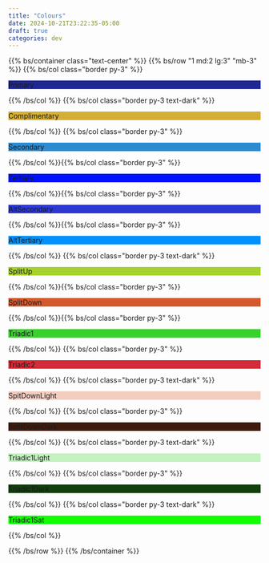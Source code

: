 ```yaml
---
title: "Colours"
date: 2024-10-21T23:22:35-05:00
draft: true
categories: dev
---
```

<Style type='text/css' >body{background-image:url(/images/ZingerBug_orange_parchment_paper_wallpaper_texture_seamless.jpg);background-position:top left;background-repeat:repeat;background-attachment:fixed;}</Style>

{{% bs/container class="text-center" %}}
{{% bs/row "1 md:2 lg:3" "mb-3" %}}
{{% bs/col class="border py-3" %}}
<p style="background-color: hsl(236, 65%, 35%);">Primary</p>
{{% /bs/col %}}
{{% bs/col class="border py-3 text-dark" %}}
<p style="background-color: #D4AF37;">Complimentary</p>
{{% /bs/col %}}
{{% bs/col class="border py-3" %}}
<p style="background-color: hsl(206, 65%, 50%);">Secondary</p>
{{% /bs/col %}}{{% bs/col class="border py-3" %}}
<p style="background-color: hsl(236,100%, 50%);">Tertiary</p>
{{% /bs/col %}}{{% bs/col class="border py-3" %}}
<p style="background-color: hsl(236, 65%, 50%);">AltSecondary</p>
{{% /bs/col %}}{{% bs/col class="border py-3" %}}
<p style="background-color: hsl(206,100%, 50%);">AltTertiary</p>
{{% /bs/col %}}
{{% bs/col class="border py-3 text-dark" %}}
<p style="background-color: hsl(76, 65%, 50%);">SplitUp</p>
{{% /bs/col %}}{{% bs/col class="border py-3" %}}
<p style="background-color: hsl(16, 65%, 50%);">SplitDown</p>
{{% /bs/col %}}{{% bs/col class="border py-3" %}}
<p style="background-color: hsl(116, 65%, 50%);">Triadic1</p>
{{% /bs/col %}}
{{% bs/col class="border py-3" %}}
<p style="background-color: hsl(356, 65%, 50%);">Triadic2</p>
{{% /bs/col %}}
{{% bs/col class="border py-3 text-dark" %}}
<p style="background-color: hsl(16, 65%, 85%);">SpitDownLight</p>
{{% /bs/col %}}
{{% bs/col class="border py-3" %}}
<p style="background-color: hsl(16, 65%, 15%);">SplitDownDark</p>
{{% /bs/col %}}
{{% bs/col class="border py-3 text-dark" %}}
<p style="background-color: hsl(116, 65%, 85%);">Triadic1Light</p>
{{% /bs/col %}}
{{% bs/col class="border py-3" %}}
<p style="background-color: hsl(116, 65%, 15%);">Triadic1Dark</p>
{{% /bs/col %}}
{{% bs/col class="border py-3 text-dark" %}}
<p style="background-color: hsl(116, 100%, 50%);">Triadic1Sat</p>
{{% /bs/col %}}

{{% /bs/row %}}
{{% /bs/container %}}
